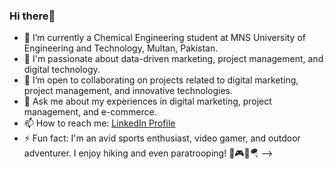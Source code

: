 ### Hi there👋

- 🔭 I’m currently a Chemical Engineering student at MNS University of Engineering and Technology, Multan, Pakistan.
- 🌱 I'm passionate about data-driven marketing, project management, and digital technology.
- 👯 I’m open to collaborating on projects related to digital marketing, project management, and innovative technologies.
- 💬 Ask me about my experiences in digital marketing, project management, and e-commerce.
- 📫 How to reach me: [LinkedIn Profile](http://www.linkedin.com/in/ibtisam06h)
- ⚡ Fun fact: I'm an avid sports enthusiast, video gamer, and outdoor adventurer. I enjoy hiking and even paratrooping! 🏀🎮🌄🪂
-->
<!--
**ibtisam06h/ibtisam06h** is a ✨ _special_ ✨ repository because its `README.md` (this file) appears on your GitHub profile.

Here are some ideas to get you started:

- 🔭 I’m currently a Chemical Engineering student at MNS University of Engineering and Technology, Multan, Pakistan.
- 🌱 I'm passionate about data-driven marketing, project management, and digital technology.
- 👯 I’m open to collaborating on projects related to digital marketing, project management, and innovative technologies.
- 💬 Ask me about my experiences in digital marketing, project management, and e-commerce.
- 📫 How to reach me: [LinkedIn Profile](http://www.linkedin.com/in/ibtisam06h)
- ⚡ Fun fact: I'm an avid sports enthusiast, video gamer, and outdoor adventurer. I enjoy hiking and even paratrooping! 🏀🎮🌄🪂
-->
